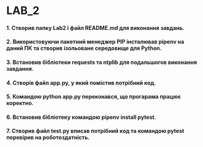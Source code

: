 # LAB_2
#### 1. Створив папку Lab2 і файл README.md для виконання завдань.
#### 2. Використовуючи пакетний менеджер PIP інсталював pipenv на даний ПК та створив ізольоване середовище для Python.
#### 3. Встановив бібліотеки requests та ntplib для подальшогов виконання завдання.
#### 4. Створів файл app.py, у який помістив потрібний код.
#### 5. Командою python app.py переконався, що прогарама  працює коректно.
#### 6. Встановив бібліотеку командою pipenv install pytest.
#### 7. Створив файл test.py вписав потрібний код та командою pytest перевірив на роботоздатність.

